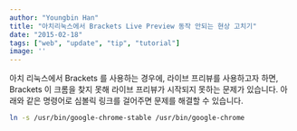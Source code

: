 ```yaml
---
author: "Youngbin Han"
title: "아치리눅스에서 Brackets Live Preview 동작 안되는 현상 고치기"
date: "2015-02-18"
tags: ["web", "update", "tip", "tutorial"]
image: ''
---
```


아치 리눅스에서 Brackets 를 사용하는 경우에, 라이브 프리뷰를 사용하고자 하면,
Brackets 이 크롬을 찾지 못해 라이브 프리뷰가 시작되지 못하는 문제가 있습니다.
아래와 같은 명령어로 심볼릭 링크를 걸어주면 문제를 해결할 수 있습니다.

```bash
ln -s /usr/bin/google-chrome-stable /usr/bin/google-chrome
```
